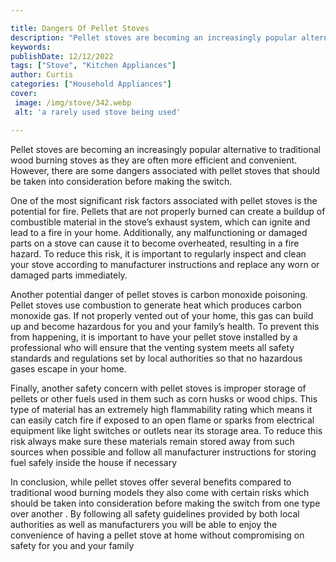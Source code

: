 ```yaml
---

title: Dangers Of Pellet Stoves
description: "Pellet stoves are becoming an increasingly popular alternative to traditional wood burning stoves as they are often more efficient...get the full scoop"
keywords: 
publishDate: 12/12/2022
tags: ["Stove", "Kitchen Appliances"]
author: Curtis
categories: ["Household Appliances"]
cover: 
 image: /img/stove/342.webp
 alt: 'a rarely used stove being used'

---
```


Pellet stoves are becoming an increasingly popular alternative to traditional wood burning stoves as they are often more efficient and convenient. However, there are some dangers associated with pellet stoves that should be taken into consideration before making the switch. 

One of the most significant risk factors associated with pellet stoves is the potential for fire. Pellets that are not properly burned can create a buildup of combustible material in the stove’s exhaust system, which can ignite and lead to a fire in your home. Additionally, any malfunctioning or damaged parts on a stove can cause it to become overheated, resulting in a fire hazard. To reduce this risk, it is important to regularly inspect and clean your stove according to manufacturer instructions and replace any worn or damaged parts immediately. 

Another potential danger of pellet stoves is carbon monoxide poisoning. Pellet stoves use combustion to generate heat which produces carbon monoxide gas. If not properly vented out of your home, this gas can build up and become hazardous for you and your family’s health. To prevent this from happening, it is important to have your pellet stove installed by a professional who will ensure that the venting system meets all safety standards and regulations set by local authorities so that no hazardous gases escape in your home. 

Finally, another safety concern with pellet stoves is improper storage of pellets or other fuels used in them such as corn husks or wood chips. This type of material has an extremely high flammability rating which means it can easily catch fire if exposed to an open flame or sparks from electrical equipment like light switches or outlets near its storage area. To reduce this risk always make sure these materials remain stored away from such sources when possible and follow all manufacturer instructions for storing fuel safely inside the house if necessary 


In conclusion, while pellet stoves offer several benefits compared to traditional wood burning models they also come with certain risks which should be taken into consideration before making the switch from one type over another . By following all safety guidelines provided by both local authorities as well as manufacturers you will be able to enjoy the convenience of having a pellet stove at home without compromising on safety for you and your family
